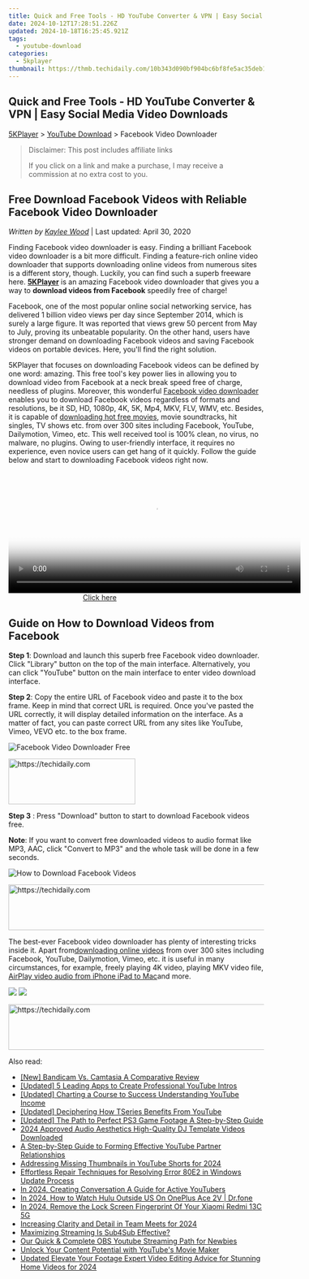 ```yaml
---
title: Quick and Free Tools - HD YouTube Converter & VPN | Easy Social Media Video Downloads
date: 2024-10-12T17:28:51.226Z
updated: 2024-10-18T16:25:45.921Z
tags:
  - youtube-download
categories:
  - 5kplayer
thumbnail: https://thmb.techidaily.com/10b343d090bf904bc6bf8fe5ac35deb164bc4c88645e3dc6ba8f681d6f6e808f.jpg
---
```


## Quick and Free Tools - HD YouTube Converter & VPN | Easy Social Media Video Downloads

[5KPlayer](https://tools.techidaily.com/5kplayer/products/) \> [YouTube Download](https://tools.techidaily.com/5kplayer/youtube-download/) \> Facebook Video Downloader 

>  Disclaimer: This post includes affiliate links
>
>  If you click on a link and make a purchase, I may receive a commission at no extra cost to you.
>

## Free Download Facebook Videos with Reliable Facebook Video Downloader

 _Written by [Kaylee Wood](https://www.quora.com/profile/Amanda-Hu-21)_ | Last updated: April 30, 2020 

Finding Facebook video downloader is easy. Finding a brilliant Facebook video downloader is a bit more difficult. Finding a feature-rich online video downloader that supports downloading online videos from numerous sites is a different story, though. Luckily, you can find such a superb freeware here. [**5KPlayer**](https://tools.techidaily.com/5kplayer/products/) is an amazing Facebook video downloader that gives you a way to **download videos from Facebook** speedily free of charge! 

Facebook, one of the most popular online social networking service, has delivered 1 billion video views per day since September 2014, which is surely a large figure. It was reported that views grew 50 percent from May to July, proving its unbeatable popularity. On the other hand, users have stronger demand on downloading Facebook videos and saving Facebook videos on portable devices. Here, you'll find the right solution.

5KPlayer that focuses on downloading Facebook videos can be defined by one word: amazing. This free tool's key power lies in allowing you to download video from Facebook at a neck break speed free of charge, needless of plugins. Moreover, this wonderful [Facebook video downloader](https://tools.techidaily.com/5kplayer/youtube-download/) enables you to download Facebook videos regardless of formats and resolutions, be it SD, HD, 1080p, 4K, 5K, Mp4, MKV, FLV, WMV, etc. Besides, it is capable of [downloading hot free movies](https://tools.techidaily.com/5kplayer/youtube-download/), movie soundtracks, hit singles, TV shows etc. from over 300 sites including Facebook, YouTube, Dailymotion, Vimeo, etc. This well received tool is 100% clean, no virus, no malware, no plugins. Owing to user-friendly interface, it requires no experience, even novice users can get hang of it quickly. Follow the guide below and start to downloading Facebook videos right now.

<!-- affiliate ads begin -->
<span id="1993645">
					<video width="576" height="240" style="cursor:pointer"
           poster="//a.impactradius-go.com/display-clicktoplayimage/1993645.png"
           onclick="if(!this.playClicked){this.play();this.setAttribute('controls',true);this.playClicked=true;}">
	   <source src="//a.impactradius-go.com/display-ad/22993-1993645">
	   <img src="//a.impactradius-go.com/display-clicktoplayimage/1993645.png" style="border: none; height: 100%; width: 100%; object-fit: contain">
	</video>
	<div style="width:360px;text-align:center"><a href="javascript:window.open(decodeURIComponent('https%3A%2F%2Fhomestyler.sjv.io%2Fc%2F5597632%2F1993645%2F22993'), '_blank');void(0);">Click here</a></div>
</span>
<img height="0" width="0" src="https://imp.pxf.io/i/5597632/1993645/22993" style="position:absolute;visibility:hidden;" border="0" />
<!-- affiliate ads end -->

## Guide on How to Download Videos from Facebook

**Step 1**: Download and launch this superb free Facebook video downloader. Click "Library" button on the top of the main interface. Alternatively, you can click "YouTube" button on the main interface to enter video download interface.

**Step 2**: Copy the entire URL of Facebook video and paste it to the box frame. Keep in mind that correct URL is required. Once you've pasted the URL correctly, it will display detailed information on the interface. As a matter of fact, you can paste correct URL from any sites like YouTube, Vimeo, VEVO etc. to the box frame.

![Facebook Video Downloader Free](https://www.5kplayer.com/youtube-download/img/youtube-0119-01.jpg) 

<!-- affiliate ads begin -->
<a href="https://review-au.sjv.io/c/5597632/2098705/14409" target="_top" id="2098705">
  <img src="//a.impactradius-go.com/display-ad/14409-2098705" border="0" alt="https://techidaily.com" width="250" height="90"/>
</a>
<img height="0" width="0" src="https://review-au.sjv.io/i/5597632/2098705/14409" style="position:absolute;visibility:hidden;" border="0" />
<!-- affiliate ads end -->

**Step 3** : Press "Download" button to start to download Facebook videos free.

**Note**: If you want to convert free downloaded videos to audio format like MP3, AAC, click "Convert to MP3" and the whole task will be done in a few seconds.

![How to Download Facebook Videos](https://www.5kplayer.com/youtube-download/img/download-facebook-video.jpg) 

<!-- affiliate ads begin -->
<a href="https://appsumo.8odi.net/c/5597632/2144299/7443" target="_top" id="2144299">
  <img src="//a.impactradius-go.com/display-ad/7443-2144299" border="0" alt="https://techidaily.com" width="728" height="90"/>
</a>
<img height="0" width="0" src="https://appsumo.8odi.net/i/5597632/2144299/7443" style="position:absolute;visibility:hidden;" border="0" />
<!-- affiliate ads end -->

The best-ever Facebook video downloader has plenty of interesting tricks inside it. Apart from[downloading online videos](https://tools.techidaily.com/5kplayer/products/) from over 300 sites including Facebook, YouTube, Dailymotion, Vimeo, etc. it is useful in many circumstances, for example, freely playing 4K video, playing MKV video file, [AirPlay video audio from iPhone iPad to Mac](https://tools.techidaily.com/5kplayer/airplay/)and more. 

[![](https://www.5kplayer.com/youtube-download/../button/freedownwhitewin.png)](https://tools.techidaily.com/5kplayer/products/) [![](https://www.5kplayer.com/youtube-download/../button/freedownbackmac.png)](https://tools.techidaily.com/5kplayer/products/)

<!-- affiliate ads begin -->
<a href="https://aligracehair.sjv.io/c/5597632/1925549/19272" target="_top" id="1925549">
  <img src="//a.impactradius-go.com/display-ad/19272-1925549" border="0" alt="https://techidaily.com" width="728" height="90"/>
</a>
<img height="0" width="0" src="https://aligracehair.sjv.io/i/5597632/1925549/19272" style="position:absolute;visibility:hidden;" border="0" />
<!-- affiliate ads end -->

<ins class="adsbygoogle"
     style="display:block"
     data-ad-format="autorelaxed"
     data-ad-client="ca-pub-7571918770474297"
     data-ad-slot="1223367746"></ins>

<ins class="adsbygoogle"
     style="display:block"
     data-ad-client="ca-pub-7571918770474297"
     data-ad-slot="8358498916"
     data-ad-format="auto"
     data-full-width-responsive="true"></ins>

<span class="atpl-alsoreadstyle">Also read:</span>
<div><ul>
<li><a href="https://screen-mirroring-recording.techidaily.com/new-bandicam-vs-camtasia-a-comparative-review/"><u>[New] Bandicam Vs. Camtasia A Comparative Review</u></a></li>
<li><a href="https://youtube-video-recordings.techidaily.com/updated-5-leading-apps-to-create-professional-youtube-intros/"><u>[Updated] 5 Leading Apps to Create Professional YouTube Intros</u></a></li>
<li><a href="https://youtube-video-recordings.techidaily.com/updated-charting-a-course-to-success-understanding-youtube-income/"><u>[Updated] Charting a Course to Success Understanding YouTube Income</u></a></li>
<li><a href="https://youtube-video-recordings.techidaily.com/updated-deciphering-how-tseries-benefits-from-youtube/"><u>[Updated] Deciphering How TSeries Benefits From YouTube</u></a></li>
<li><a href="https://screen-video-capture.techidaily.com/updated-the-path-to-perfect-ps3-game-footage-a-step-by-step-guide/"><u>[Updated] The Path to Perfect PS3 Game Footage A Step-by-Step Guide</u></a></li>
<li><a href="https://youtube-video-recordings.techidaily.com/2024-approved-audio-aesthetics-high-quality-dj-template-videos-downloaded/"><u>2024 Approved Audio Aesthetics High-Quality DJ Template Videos Downloaded</u></a></li>
<li><a href="https://youtube-zero.techidaily.com/p-by-step-guide-to-forming-effective-youtube-partner-relationships/"><u>A Step-by-Step Guide to Forming Effective YouTube Partner Relationships</u></a></li>
<li><a href="https://youtube-video-recordings.techidaily.com/addressing-missing-thumbnails-in-youtube-shorts-for-2024/"><u>Addressing Missing Thumbnails in YouTube Shorts for 2024</u></a></li>
<li><a href="https://win-howtos.techidaily.com/effortless-repair-techniques-for-resolving-error-80e2-in-windows-update-process/"><u>Effortless Repair Techniques for Resolving Error 80E2 in Windows Update Process</u></a></li>
<li><a href="https://fox-http.techidaily.com/in-2024-creating-conversation-a-guide-for-active-youtubers/"><u>In 2024, Creating Conversation A Guide for Active YouTubers</u></a></li>
<li><a href="https://phone-solutions.techidaily.com/in-2024-how-to-watch-hulu-outside-us-on-oneplus-ace-2v-drfone-by-drfone-virtual-android/"><u>In 2024, How to Watch Hulu Outside US On OnePlus Ace 2V | Dr.fone</u></a></li>
<li><a href="https://unlock-android.techidaily.com/in-2024-remove-the-lock-screen-fingerprint-of-your-xiaomi-redmi-13c-5g-by-drfone-android/"><u>In 2024, Remove the Lock Screen Fingerprint Of Your Xiaomi Redmi 13C 5G</u></a></li>
<li><a href="https://some-techniques.techidaily.com/increasing-clarity-and-detail-in-team-meets-for-2024/"><u>Increasing Clarity and Detail in Team Meets for 2024</u></a></li>
<li><a href="https://youtube-video-recordings.techidaily.com/maximizing-streaming-is-sub4sub-effective/"><u>Maximizing Streaming Is Sub4Sub Effective?</u></a></li>
<li><a href="https://youtube-video-recordings.techidaily.com/our-quick-and-complete-obs-youtube-streaming-path-for-newbies/"><u>Our Quick & Complete OBS Youtube Streaming Path for Newbies</u></a></li>
<li><a href="https://youtube-video-recordings.techidaily.com/unlock-your-content-potential-with-youtubes-movie-maker/"><u>Unlock Your Content Potential with YouTube's Movie Maker</u></a></li>
<li><a href="https://video-content-creator.techidaily.com/updated-elevate-your-footage-expert-video-editing-advice-for-stunning-home-videos-for-2024/"><u>Updated Elevate Your Footage Expert Video Editing Advice for Stunning Home Videos for 2024</u></a></li>
</ul></div>

